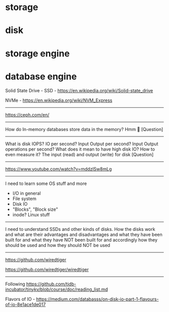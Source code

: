 # storage
# disk
# storage engine
# database engine

Solid State Drive - SSD - https://en.wikipedia.org/wiki/Solid-state_drive

NVMe - https://en.wikipedia.org/wiki/NVM_Express

---

https://ceph.com/en/

---

How do In-memory databases store data in the memory? Hmm 🤔 [Question]

---

What is disk IOPS? IO per second? Input Output per second? Input Output operations per second? What does it mean to have high disk IO? How to even measure it? The input (read) and output (write) for disk [Question]

---

https://www.youtube.com/watch?v=mddzlSw8mLg

---

I need to learn some OS stuff and more
- I/O in general
- File system
- Disk IO
- "Blocks", "Block size"
- inode? Linux stuff

---

I need to understand SSDs and other kinds of disks. How the disks work and what are their advantages and disadvantages and what they have been built for and what they have NOT been built for and accordingly how they should be used and how they should NOT be used

---

https://github.com/wiredtiger

https://github.com/wiredtiger/wiredtiger

---

Following https://github.com/tidb-incubator/tinykv/blob/course/doc/reading_list.md

Flavors of IO - https://medium.com/databasss/on-disk-io-part-1-flavours-of-io-8e1ace1de017
